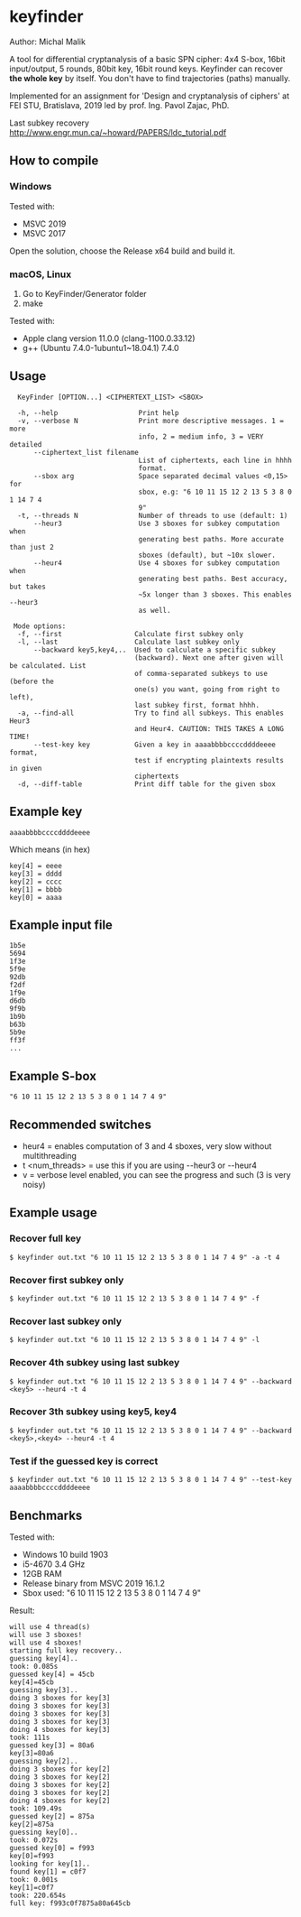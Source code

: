 # keyfinder

Author: Michal Malik


A tool for differential cryptanalysis of a basic SPN cipher: 4x4 S-box, 16bit input/output, 5 rounds, 80bit key, 16bit round keys.
Keyfinder can recover **the whole key** by itself. You don't have to find trajectories (paths) manually.


Implemented for an assignment for 'Design and cryptanalysis of ciphers' at FEI STU, Bratislava, 2019 led by prof. Ing. Pavol Zajac, PhD.


Last subkey recovery http://www.engr.mun.ca/~howard/PAPERS/ldc_tutorial.pdf


## How to compile

### Windows

Tested with:
- MSVC 2019
- MSVC 2017

Open the solution, choose the Release x64 build and build it.

### macOS, Linux

1. Go to KeyFinder/Generator folder
2. make

Tested with:
- Apple clang version 11.0.0 (clang-1100.0.33.12)
- g++ (Ubuntu 7.4.0-1ubuntu1~18.04.1) 7.4.0

## Usage
      KeyFinder [OPTION...] <CIPHERTEXT_LIST> <SBOX>

      -h, --help                    Print help
      -v, --verbose N               Print more descriptive messages. 1 = more
                                    info, 2 = medium info, 3 = VERY detailed
          --ciphertext_list filename
                                    List of ciphertexts, each line in hhhh
                                    format.
          --sbox arg                Space separated decimal values <0,15> for
                                    sbox, e.g: "6 10 11 15 12 2 13 5 3 8 0 1 14 7 4
                                    9"
      -t, --threads N               Number of threads to use (default: 1)
          --heur3                   Use 3 sboxes for subkey computation when
                                    generating best paths. More accurate than just 2
                                    sboxes (default), but ~10x slower.
          --heur4                   Use 4 sboxes for subkey computation when
                                    generating best paths. Best accuracy, but takes
                                    ~5x longer than 3 sboxes. This enables --heur3
                                    as well.

     Mode options:
      -f, --first                  Calculate first subkey only
      -l, --last                   Calculate last subkey only
          --backward key5,key4,..  Used to calculate a specific subkey
                                   (backward). Next one after given will be calculated. List
                                   of comma-separated subkeys to use (before the
                                   one(s) you want, going from right to left),
                                   last subkey first, format hhhh.
      -a, --find-all               Try to find all subkeys. This enables Heur3
                                   and Heur4. CAUTION: THIS TAKES A LONG TIME!
          --test-key key           Given a key in aaaabbbbccccddddeeee format,
                                   test if encrypting plaintexts results in given
                                   ciphertexts
      -d, --diff-table             Print diff table for the given sbox

## Example key

    aaaabbbbccccddddeeee

Which means (in hex)

    key[4] = eeee
    key[3] = dddd
    key[2] = cccc
    key[1] = bbbb
    key[0] = aaaa

## Example input file 

    
    1b5e
    5694
    1f3e
    5f9e
    92db
    f2df
    1f9e
    d6db
    9f9b
    1b9b
    b63b
    5b9e
    ff3f
    ...

## Example S-box

    "6 10 11 15 12 2 13 5 3 8 0 1 14 7 4 9"

## Recommended switches

- heur4 = enables computation of 3 and 4 sboxes, very slow without multithreading
- t <num_threads> = use this if you are using --heur3 or --heur4
- v <level> = verbose level enabled, you can see the progress and such (3 is very noisy)

## Example usage

### Recover full key

    $ keyfinder out.txt "6 10 11 15 12 2 13 5 3 8 0 1 14 7 4 9" -a -t 4
    
### Recover first subkey only

    $ keyfinder out.txt "6 10 11 15 12 2 13 5 3 8 0 1 14 7 4 9" -f

### Recover last subkey only

    $ keyfinder out.txt "6 10 11 15 12 2 13 5 3 8 0 1 14 7 4 9" -l

### Recover 4th subkey using last subkey

    $ keyfinder out.txt "6 10 11 15 12 2 13 5 3 8 0 1 14 7 4 9" --backward <key5> --heur4 -t 4

### Recover 3th subkey using key5, key4

    $ keyfinder out.txt "6 10 11 15 12 2 13 5 3 8 0 1 14 7 4 9" --backward <key5>,<key4> --heur4 -t 4

### Test if the guessed key is correct

    $ keyfinder out.txt "6 10 11 15 12 2 13 5 3 8 0 1 14 7 4 9" --test-key aaaabbbbccccddddeeee

## Benchmarks

Tested with:
- Windows 10 build 1903
- i5-4670 3.4 GHz
- 12GB RAM
- Release binary from MSVC 2019 16.1.2
- Sbox used: "6 10 11 15 12 2 13 5 3 8 0 1 14 7 4 9"

Result:

    will use 4 thread(s)
    will use 3 sboxes!
    will use 4 sboxes!
    starting full key recovery..
    guessing key[4]..
    took: 0.085s
    guessed key[4] = 45cb
    key[4]=45cb
    guessing key[3]..
    doing 3 sboxes for key[3]
    doing 3 sboxes for key[3]
    doing 3 sboxes for key[3]
    doing 3 sboxes for key[3]
    doing 4 sboxes for key[3]
    took: 111s
    guessed key[3] = 80a6
    key[3]=80a6
    guessing key[2]..
    doing 3 sboxes for key[2]
    doing 3 sboxes for key[2]
    doing 3 sboxes for key[2]
    doing 3 sboxes for key[2]
    doing 4 sboxes for key[2]
    took: 109.49s
    guessed key[2] = 875a
    key[2]=875a
    guessing key[0]..
    took: 0.072s
    guessed key[0] = f993
    key[0]=f993
    looking for key[1]..
    found key[1] = c0f7
    took: 0.001s
    key[1]=c0f7
    took: 220.654s
    full key: f993c0f7875a80a645cb 
